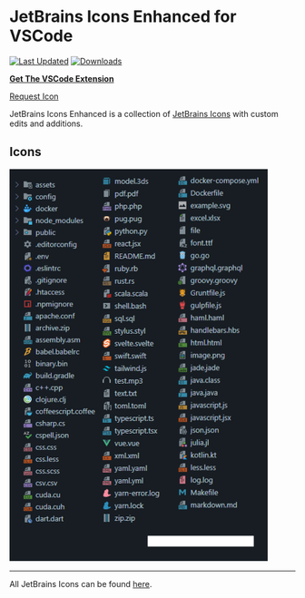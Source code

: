#  JetBrains Icons Enhanced for VSCode

[![Last Updated](https://img.shields.io/visual-studio-marketplace/last-updated/BrennonDenny.vsc-jetbrains-icons-enhanced?style=flat-square)](https://marketplace.visualstudio.com/items?itemName=BrennonDenny.vsc-jetbrains-icons-enhanced) [![Downloads](https://img.shields.io/visual-studio-marketplace/d/BrennonDenny.vsc-jetbrains-icons-enhanced?style=flat-square)](https://marketplace.visualstudio.com/items?itemName=BrennonDenny.vsc-jetbrains-icons-enhanced)

**[Get The VSCode Extension](https://marketplace.visualstudio.com/items?itemName=BrennonDenny.vsc-jetbrains-icons-enhanced)**

[Request Icon](https://github.com/brennondenny/vsc-jetbrains-icons-enhanced/issues)

JetBrains Icons Enhanced is a collection of [JetBrains Icons](https://jetbrains.design/intellij/resources/icons_list/) with custom edits and additions.

##  Icons
 
  ![Dark Theme Exmaple](examples.png)

---
All JetBrains Icons can be found [here](https://jetbrains.design/intellij/resources/icons_list/).
